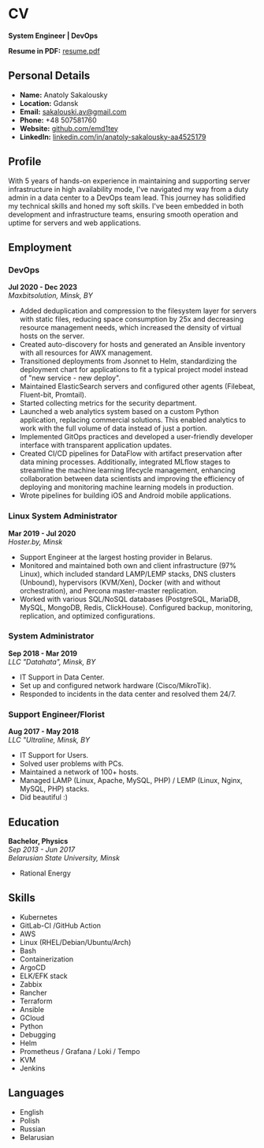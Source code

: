 # CV 

**System Engineer | DevOps**

**Resume in PDF:** [resume.pdf](/cv/resume.pdf)

## Personal Details
- **Name:** Anatoly Sakalousky
- **Location:** Gdansk
- **Email:** sakalouski.av@gmail.com
- **Phone:** +48 507581760
- **Website:** [github.com/emd1tey](https://github.com/emd1tey)
- **LinkedIn:** [linkedin.com/in/anatoly-sakalousky-aa4525179](https://linkedin.com/in/anatoly-sakalousky-aa4525179)

## Profile
With 5 years of hands-on experience in maintaining and supporting server infrastructure in high availability mode, I've navigated my way from a duty admin in a data center to a DevOps team lead. This journey has solidified my technical skills and honed my soft skills. I've been embedded in both development and infrastructure teams, ensuring smooth operation and uptime for servers and web applications.

## Employment

### DevOps
**Jul 2020 - Dec 2023**  
*Maxbitsolution, Minsk, BY*

- Added deduplication and compression to the filesystem layer for servers with static files, reducing space consumption by 25x and decreasing resource management needs, which increased the density of virtual hosts on the server.
- Created auto-discovery for hosts and generated an Ansible inventory with all resources for AWX management.
- Transitioned deployments from Jsonnet to Helm, standardizing the deployment chart for applications to fit a typical project model instead of "new service - new deploy".
- Maintained ElasticSearch servers and configured other agents (Filebeat, Fluent-bit, Promtail).
- Started collecting metrics for the security department.
- Launched a web analytics system based on a custom Python application, replacing commercial solutions. This enabled analytics to work with the full volume of data instead of just a portion.
- Implemented GitOps practices and developed a user-friendly developer interface with transparent application updates.
- Created CI/CD pipelines for DataFlow with artifact preservation after data mining processes. Additionally, integrated MLflow stages to streamline the machine learning lifecycle management, enhancing collaboration between data scientists and improving the efficiency of deploying and monitoring machine learning models in production.
- Wrote pipelines for building iOS and Android mobile applications.

### Linux System Administrator
**Mar 2019 - Jul 2020**  
*Hoster.by, Minsk*

- Support Engineer at the largest hosting provider in Belarus.
- Monitored and maintained both own and client infrastructure (97% Linux), which included standard LAMP/LEMP stacks, DNS clusters (Unbound), hypervisors (KVM/Xen), Docker (with and without orchestration), and Percona master-master replication.
- Worked with various SQL/NoSQL databases (PostgreSQL, MariaDB, MySQL, MongoDB, Redis, ClickHouse). Configured backup, monitoring, replication, and optimized configurations.

### System Administrator
**Sep 2018 - Mar 2019**  
*LLC "Datahata", Minsk, BY*

- IT Support in Data Center.
- Set up and configured network hardware (Cisco/MikroTik).
- Responded to incidents in the data center and resolved them 24/7.

### Support Engineer/Florist
**Aug 2017 - May 2018**  
*LLC "Ultraline, Minsk, BY*

- IT Support for Users.
- Solved user problems with PCs.
- Maintained a network of 100+ hosts.
- Managed LAMP (Linux, Apache, MySQL, PHP) / LEMP (Linux, Nginx, MySQL, PHP) stacks.
- Did beautiful :)

## Education
**Bachelor, Physics**  
*Sep 2013 - Jun 2017*  
*Belarusian State University, Minsk*

- Rational Energy

## Skills
- Kubernetes
- GitLab-CI /GitHub Action
- AWS
- Linux (RHEL/Debian/Ubuntu/Arch)
- Bash
- Containerization
- ArgoCD
- ELK/EFK stack
- Zabbix
- Rancher
- Terraform
- Ansible
- GCloud
- Python
- Debugging
- Helm
- Prometheus / Grafana / Loki / Tempo
- KVM
- Jenkins

## Languages
- English
- Polish
- Russian
- Belarusian

